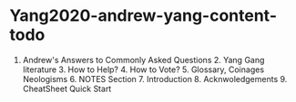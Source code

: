 # Yang2020-andrew-yang-content-todo
1. Andrew's Answers to Commonly Asked Questions 2. Yang Gang literature 3. How to Help? 4. How to Vote? 5. Glossary, Coinages Neologisms 6. NOTES Section 7. Introduction 8. Acknwoledgements 9. CheatSheet Quick Start
